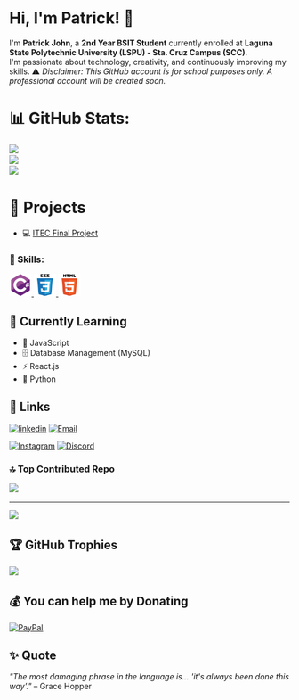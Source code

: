 # Hi, I'm Patrick! 👋
  I'm **Patrick John**, a **2nd Year BSIT Student** currently enrolled at **Laguna State Polytechnic University (LSPU) - Sta. Cruz Campus (SCC)**.  
  I'm passionate about technology, creativity, and continuously improving my skills.
  ⚠️ *Disclaimer: This GitHub account is for school purposes only. A professional account will be created soon.*

# 📊 GitHub Stats:
![](https://github-readme-stats.vercel.app/api?username=Snowden199x&theme=dark&hide_border=false&include_all_commits=false&count_private=false)<br/>
![](https://nirzak-streak-stats.vercel.app/?user=Snowden199x&theme=dark&hide_border=false)<br/>
![](https://github-readme-stats.vercel.app/api/top-langs/?username=Snowden199x&theme=dark&hide_border=false&include_all_commits=false&count_private=false&layout=compact)

# 📂 Projects
- 💻 [ITEC Final Project](https://github.com/ZieksQ/ITEC_FinalProject)  

<h3 align="left">🎯 Skills:</h3>
<p align="left"> <a href="https://www.w3schools.com/cs/" target="_blank" rel="noreferrer"> <img src="https://raw.githubusercontent.com/devicons/devicon/master/icons/csharp/csharp-original.svg" alt="csharp" width="40" height="40"/> </a> <a href="https://www.w3schools.com/css/" target="_blank" rel="noreferrer"> <img src="https://raw.githubusercontent.com/devicons/devicon/master/icons/css3/css3-original-wordmark.svg" alt="css3" width="40" height="40"/> </a> <a href="https://www.w3.org/html/" target="_blank" rel="noreferrer"> <img src="https://raw.githubusercontent.com/devicons/devicon/master/icons/html5/html5-original-wordmark.svg" alt="html5" width="40" height="40"/> </a> </p>
  
## 🌱 Currently Learning

- 📜 JavaScript  
- 🗄️ Database Management (MySQL)   
- ⚡ React.js
- 🐍 Python

## 🔗 Links

[![linkedin](https://img.shields.io/badge/linkedin-0A66C2?style=for-the-badge&logo=linkedin&logoColor=white)](https://www.linkedin.com/in/goco-patrick-john-m-b736b8374/) [![Email](https://img.shields.io/badge/Email-D14836?style=for-the-badge&logo=gmail&logoColor=white)](https://mail.google.com/mail/?view=cm&fs=1&to=goco.pj.bsinfotech@gmail.com)

[![Instagram](https://img.shields.io/badge/Instagram-E4405F?style=for-the-badge&logo=instagram&logoColor=white)](https://www.instagram.com/p__scorp/) [![Discord](https://img.shields.io/badge/Discord-5865F2?style=for-the-badge&logo=discord&logoColor=white)](https://discord.com/users/zero_199x)

### 🔝 Top Contributed Repo
![](https://github-contributor-stats.vercel.app/api?username=Snowden199x&limit=5&theme=dark&combine_all_yearly_contributions=true)

---
[![](https://visitcount.itsvg.in/api?id=Snowden199x&icon=1&color=3)](https://visitcount.itsvg.in)

## 🏆 GitHub Trophies
![](https://github-profile-trophy.vercel.app/?username=Snowden199x&theme=radical&no-frame=false&no-bg=true&margin-w=4)

## 💰 You can help me by Donating
[![PayPal](https://img.shields.io/badge/PayPal-00457C?style=for-the-badge&logo=paypal&logoColor=white)](https://paypal.me/goconatics1030)
 

## ✨ Quote
*"The most damaging phrase in the language is... 'it's always been done this way'."* – Grace Hopper  
